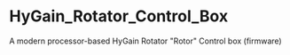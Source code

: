 # HyGain_Rotator_Control_Box
A modern processor-based HyGain Rotator "Rotor" Control box (firmware)
